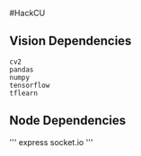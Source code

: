 #HackCU

## Vision Dependencies
```
cv2
pandas
numpy
tensorflow
tflearn
```
## Node Dependencies
'''
express
socket.io
'''
